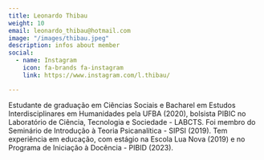 ```yaml
---
title: Leonardo Thibau
weight: 10
email: leonardo_thibau@hotmail.com
image: "/images/thibau.jpeg"
description: infos about member
social:
  - name: Instagram
    icon: fa-brands fa-instagram
    link: https://www.instagram.com/l.thibau/

---
```


Estudante de graduação em Ciências Sociais e Bacharel em Estudos Interdisciplinares em Humanidades pela UFBA (2020), bolsista PIBIC no Laboratório de Ciência, Tecnologia e Sociedade - LABCTS. Foi membro do Seminário de Introdução à Teoria Psicanalítica - SIPSI (2019). Tem experiência em educação, com estágio na Escola Lua Nova (2019) e no Programa de Iniciação à Docência - PIBID (2023).

